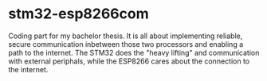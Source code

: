 # stm32-esp8266com
Coding part for my bachelor thesis. It is all about implementing reliable, secure communication inbetween those two processors and enabling a path to the internet. The STM32 does the "heavy lifting" and communication with external periphals, while the ESP8266 cares about the connection to the internet. 
